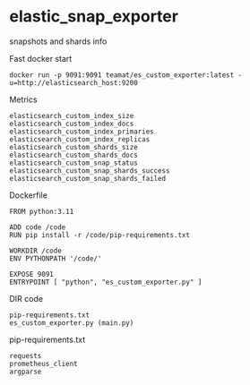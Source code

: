 # elastic_snap_exporter
snapshots and shards info

Fast docker start
```
docker run -p 9091:9091 teamat/es_custom_exporter:latest -u=http://elasticsearch_host:9200
```

Metrics
```
elasticsearch_custom_index_size
elasticsearch_custom_index_docs
elasticsearch_custom_index_primaries
elasticsearch_custom_index_replicas
elasticsearch_custom_shards_size
elasticsearch_custom_shards_docs
elasticsearch_custom_snap_status
elasticsearch_custom_snap_shards_success
elasticsearch_custom_snap_shards_failed
```

Dockerfile
```
FROM python:3.11

ADD code /code
RUN pip install -r /code/pip-requirements.txt

WORKDIR /code
ENV PYTHONPATH '/code/'

EXPOSE 9091
ENTRYPOINT [ "python", "es_custom_exporter.py" ]
```

DIR code
```
pip-requirements.txt
es_custom_exporter.py (main.py)
```

pip-requirements.txt
```
requests
prometheus_client
argparse
```
